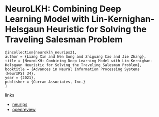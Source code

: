 # NeuroLKH: Combining Deep Learning Model with Lin-Kernighan-Helsgaun Heuristic for Solving the Traveling Salesman Problem

```
@incollection{neuroklh_neurips21,
author = {Liang Xin and Wen Song and Zhiguang Cao and Jie Zhang},
title = {NeuroLKH: Combining Deep Learning Model with Lin-Kernighan-Helsgaun Heuristic for Solving the Traveling Salesman Problem},
booktitle = {Advances in Neural Information Processing Systems (NeurIPS) 34},
year = {2021},
publisher = {Curran Associates, Inc.}
}
```

links
- [neurips](https://neurips.cc/Conferences/2021/ScheduleMultitrack?event=28310)
- [openreview](https://openreview.net/forum?id=VKVShLsAuZ)
